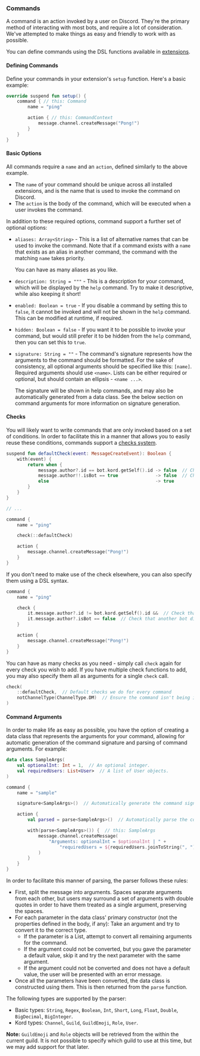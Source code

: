 ### Commands

A command is an action invoked by a user on Discord. They're the primary method of interacting
with most bots, and require a lot of consideration. We've attempted to make things as easy
and friendly to work with as possible.

You can define commands using the DSL functions available in [extensions](./extension).

#### Defining Commands

Define your commands in your extension's `setup` function. Here's a basic example:

```kotlin
override suspend fun setup() {
    command { // this: Command
        name = "ping"

        action { // this: CommandContext
            message.channel.createMessage("Pong!")
        }
    }
}
```

#### Basic Options

All commands require a `name` and an `action`, defined similarly to the above example.

* The `name` of your command should be unique across all installed extensions, and is
  the name that is used to invoke the command on Discord.
* The `action` is the body of the command, which will be executed when a user invokes
  the command.

In addition to these required options, command support a further set of optional
options:

* `aliases: Array<String>` - This is a list of alternative names that can be used to
  invoke the command. Note that if a command exists with a `name` that exists as an
  alias in another command, the command with the matching `name` takes priority.
  
  You can have as many aliases as you like.
* `description: String = """` - This is a description for your command, which will 
  be displayed by the `help` command. Try to make it descriptive, while also keeping 
  it short!
* `enabled: Boolean = true` - If you disable a command by setting this to `false`, it 
  cannot be invoked and will not be shown in the `help` command. This can be modified 
  at runtime, if required.
* `hidden: Boolean = false` - If you want it to be possible to invoke your command, 
  but would still prefer it to be hidden from the `help` command, then you can set this
  to `true`.
* `signature: String = ""` - The command's signature represents how the arguments to the
  command should be formatted. For the sake of consistency, all optional arguments should
  be specified like this: `[name]`. Required arguments should use `<name>`. Lists can
  be either required or optional, but should contain an ellipsis - `<name ...>`.
  
  The signature will be shown in help commands, and may also be automatically generated from a
  data class. See the below section on command arguments for more information on signature
  generation.

#### Checks

You will likely want to write commands that are only invoked based on a set of conditions.
In order to facilitate this in a manner that allows you to easily reuse these conditions,
commands support a [checks system](check).

```kotlin
suspend fun defaultCheck(event: MessageCreateEvent): Boolean {
    with(event) {
        return when {
            message.author?.id == bot.kord.getSelf().id -> false  // Check that we didn't send this message.
            message.author!!.isBot == true              -> false  // Check that another bot didn't send this message.
            else                                        -> true
        }
    }
}

// ...

command {
    name = "ping"

    check(::defaultCheck)

    action {
        message.channel.createMessage("Pong!")
    }
}
```

If you don't need to make use of the check elsewhere, you can also specify them using a DSL syntax.

```kotlin
command {
    name = "ping"

    check {
        it.message.author?.id != bot.kord.getSelf().id &&  // Check that we didn't send this message.
        it.message.author?.isBot == false  // Check that another bot didn't send this message.
    }

    action {
        message.channel.createMessage("Pong!")
    }
}
```

You can have as many checks as you need - simply call `check` again for every check you wish to add. If
you have multiple check functions to add, you may also specify them all as arguments for a single `check` call.

```kotlin
check(
    ::defaultCheck,  // Default checks we do for every command
    notChannelType(ChannelType.DM)  // Ensure the command isn't being invoked in a DM
)
```

#### Command Arguments

In order to make life as easy as possible, you have the option of creating a data class that represents the
arguments for your command, allowing for automatic generation of the command signature and parsing of command
arguments. For example:

```kotlin
data class SampleArgs(
    val optionalInt: Int = 1,  // An optional integer.
    val requiredUsers: List<User>  // A list of User objects.
)

command {
    name = "sample"

    signature<SampleArgs>()  // Automatically generate the command signature.

    action {
        val parsed = parse<SampleArgs>()  // Automatically parse the command arguments into the data class

        with(parse<SampleArgs>()) {  // this: SampleArgs
            message.channel.createMessage(
                "Arguments: optionalInt = $optionalInt | " +
                    "requiredUsers = ${requiredUsers.joinToString(", ") { it.username }}"
            )
        }
    }
}
```

In order to facilitate this manner of parsing, the parser follows these rules:

* First, split the message into arguments. Spaces separate arguments from each other, but users may surround
  a set of arguments with double quotes in order to have them treated as a single argument, preserving the spaces.
* For each parameter in the data class' primary constructor (not the properties defined in the body, if any): 
  Take an argument and try to convert it to the correct type.
    * If the parameter is a List, attempt to convert all remaining arguments for the command.
    * If the argument could not be converted, but you gave the parameter a default value, skip it and try the next 
      parameter with the same argument.
    * If the argument could not be converted and does not have a default value, the user will be presented with an
      error message.
* Once all the parameters have been converted, the data class is constructed using them. This is then returned
  from the `parse` function.

The following types are supported by the parser:

* Basic types: `String`, `Regex`, `Boolean`, `Int`, `Short`, `Long`, `Float`, `Double`, `BigDecimal`, `BigInteger`.
* Kord types: `Channel`, `Guild`, `GuildEmoji`, `Role`, `User`.

**Note:** `GuildEmoji` and `Role` objects will be retrieved from the within the current guild. It is not possible
to specify which guild to use at this time, but we may add support for that later.
